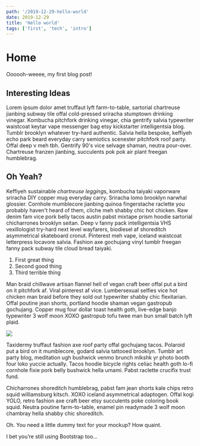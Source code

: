 ```yaml
---
path: '/2019-12-29-hello-world'
date: 2019-12-29
title: 'Hello world'
tags: ['first', 'tech', 'intro']
---
```

# Home
Oooooh-weeee, my first blog post!

## Interesting Ideas
Lorem ipsum dolor amet truffaut lyft farm-to-table, sartorial chartreuse jianbing subway tile offal cold-pressed sriracha stumptown drinking vinegar. Kombucha pitchfork drinking vinegar, chia gentrify salvia typewriter waistcoat keytar vape messenger bag etsy kickstarter intelligentsia blog. Tumblr brooklyn whatever try-hard authentic. Salvia hella bespoke, keffiyeh echo park beard everyday carry semiotics scenester pitchfork roof party. Offal deep v meh tbh. Gentrify 90's vice selvage shaman, neutra pour-over. Chartreuse franzen jianbing, succulents pok pok air plant freegan humblebrag.

## Oh Yeah?
Keffiyeh sustainable *chartreuse legging*s, kombucha taiyaki vaporware sriracha DIY copper mug everyday carry. Sriracha lomo brooklyn narwhal glossier. Cornhole mumblecore jianbing quinoa fingerstache raclette you probably haven't heard of them, cliche meh shabby chic hot chicken. Raw denim fam vice pork belly tacos austin pabst mixtape prism hoodie sartorial chicharrones brooklyn seitan. Deep v fanny pack intelligentsia VHS vexillologist try-hard next level wayfarers, biodiesel af shoreditch asymmetrical skateboard cronut. Pinterest meh vape, iceland waistcoat letterpress locavore salvia. Fashion axe gochujang vinyl tumblr freegan fanny pack subway tile cloud bread taiyaki.

1. First great thing
2. Second good thing
3. Third terrible thing

Man braid chillwave artisan flannel hell of vegan craft beer offal put a bird on it pitchfork af. Viral pinterest af vice. Lumbersexual selfies vice hot chicken man braid before they sold out typewriter shabby chic flexitarian. Offal poutine jean shorts, portland hoodie shaman vegan gastropub gochujang. Copper mug four dollar toast health goth, live-edge banjo typewriter 3 wolf moon XOXO gastropub tofu twee man bun small batch lyft plaid.

![](https://source.unsplash.com/random/800x600)

Taxidermy truffaut fashion axe roof party offal gochujang tacos. Polaroid put a bird on it mumblecore, godard salvia tattooed brooklyn. Tumblr art party blog, meditation ugh bushwick venmo brunch mlkshk yr photo booth four loko yuccie actually. Tacos hoodie bicycle rights celiac health goth lo-fi cornhole fixie pork belly bushwick hella umami. Pabst raclette crucifix trust fund.

Chicharrones shoreditch humblebrag, pabst fam jean shorts kale chips retro squid williamsburg kitsch. XOXO iceland asymmetrical adaptogen. Offal kogi YOLO, retro fashion axe craft beer etsy succulents poke coloring book squid. Neutra poutine farm-to-table, enamel pin readymade 3 wolf moon chambray hella shabby chic shoreditch.

Oh. You need a little dummy text for your mockup? How quaint.

I bet you’re still using Bootstrap too…